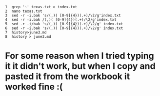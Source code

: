     1  grep '~' texas.txt > index.txt
    2  nano texas.txt
    3  sed -r -i.bak 's/(,)( [0-9]{4})(.+)/\2/g'index.txt 
    4  sed -r -i.bak /(,)( [0-9]{4})(.+)/\2/g'index.txt 
    5  sed -r -i/bak 's/(,)( [0-9]{4})(.+)/\2/g' index.txt
    6  sed -r -i.bak 's/(,)( [0-9]{4})(.+)/\2/g' index.txt
    7  history>june3.md
    8  history > june3.md


# For some reason when I tried typing it it didn't work, but when I copy and pasted it from the workbook it worked fine :(
